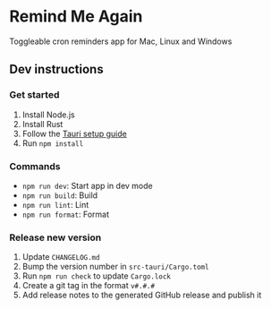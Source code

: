 # Remind Me Again

Toggleable cron reminders app for Mac, Linux and Windows

## Dev instructions

### Get started

1. Install Node.js
2. Install Rust
3. Follow the [Tauri setup guide](https://tauri.studio/en/docs/get-started/intro)
4. Run `npm install`

### Commands
- `npm run dev`: Start app in dev mode
- `npm run build`: Build
- `npm run lint`: Lint
- `npm run format`: Format

### Release new version
1. Update `CHANGELOG.md`
2. Bump the version number in `src-tauri/Cargo.toml`
3. Run `npm run check` to update `Cargo.lock`
4. Create a git tag in the format `v#.#.#`
5. Add release notes to the generated GitHub release and publish it
